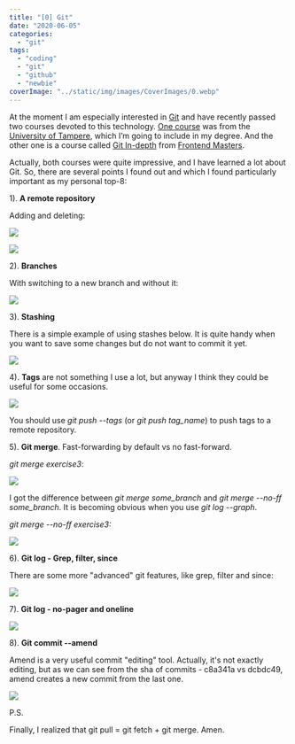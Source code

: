 ```yaml
---
title: "[0] Git"
date: "2020-06-05"
categories:
  - "git"
tags:
  - "coding"
  - "git"
  - "github"
  - "newbie"
coverImage: "../static/img/images/CoverImages/0.webp"
---
```


At the moment I am especially interested in [Git](https://github.com/villivald) and have recently passed two courses devoted to this technology. [One course](https://plus.tuni.fi/tie-git/v2/) was from the [University of Tampere](https://www.tuni.fi/en), which I’m going to include in my degree. And the other one is a course called [Git In-depth](https://frontendmasters.com/courses/git-in-depth/) from [Frontend Masters](https://frontendmasters.com/).

Actually, both courses were quite impressive, and I have learned a lot about Git. So, there are several points I found out and which I found particularly important as my personal top-8:

1). **A remote repository**

Adding and deleting:

![](https://reverent-carson-67c52e.netlify.app/static/img/images/0/Screenshot-2020-06-04-at-19.02.58.png)

![](https://reverent-carson-67c52e.netlify.app/static/img/images/0/Screenshot-2020-06-04-at-19.03.44.png)

2). **Branches**

With switching to a new branch and without it:

![](https://reverent-carson-67c52e.netlify.app/static/img/images/0/Screenshot-2020-06-04-at-19.05.53.png)

3). **Stashing**

There is a simple example of using stashes below. It is quite handy when you want to save some changes but do not want to commit it yet.

![](https://reverent-carson-67c52e.netlify.app/static/img/images/0/Screenshot-2020-06-04-at-19.18.18.png)

4). **Tags** are not something I use a lot, but anyway I think they could be useful for some occasions.

![](https://reverent-carson-67c52e.netlify.app/static/img/images/0/Screenshot-2020-06-04-at-19.24.16.png)

You should use _git push --tags_ (or _git push tag_name_) to push tags to a remote repository.

5). **Git merge**. Fast-forwarding by default vs no fast-forward.

_git merge exercise3_:

![](https://reverent-carson-67c52e.netlify.app/static/img/images/0/Screenshot-2020-06-04-at-19.32.30.png)

I got the difference between _git merge some_branch_ and _git merge --no-ff some_branch_. It is becoming obvious when you use _git log --graph_.

_git merge --no-ff exercise3:_

![](https://reverent-carson-67c52e.netlify.app/static/img/images/0/Screenshot-2020-06-04-at-19.32.06.png)

6). **Git log - Grep, filter, since**

There are some more "advanced" git features, like grep, filter and since:

![](https://reverent-carson-67c52e.netlify.app/static/img/images/0/Screenshot-2020-06-04-at-19.37.49.png)

7). **Git log - no-pager and oneline**

![](https://reverent-carson-67c52e.netlify.app/static/img/images/0/Screenshot-2020-06-04-at-19.49.06.png)

8). **Git commit --amend**

Amend is a very useful commit "editing" tool. Actually, it's not exactly editing, but as we can see from the sha of commits - c8a341a vs dcbdc49, amend creates a new commit from the last one.

![](https://reverent-carson-67c52e.netlify.app/static/img/images/0/Screenshot-2020-06-05-at-19.06.03.png)

P.S.

Finally, I realized that git pull = git fetch + git merge. Amen.

